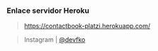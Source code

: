 ### Enlace servidor Heroku

> https://contactbook-platzi.herokuapp.com/

> Instagram | [@devfko](https://www.instagram.com/devfko)